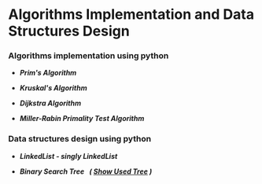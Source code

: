 # Algorithms Implementation and Data Structures Design

### Algorithms implementation using python

   * ***Prim's Algorithm***

   * ***Kruskal's Algorithm***
   
   * ***Dijkstra Algorithm***

   * ***Miller-Rabin Primality Test Algorithm***
   
### Data structures design using python

  * ***LinkedList - singly LinkedList***
  
  * ***Binary Search Tree &ensp;( <a href ="https://github.com/kavindu-mane/Algorithms_implementation/blob/main/tree.png">Show Used Tree</a> )***
